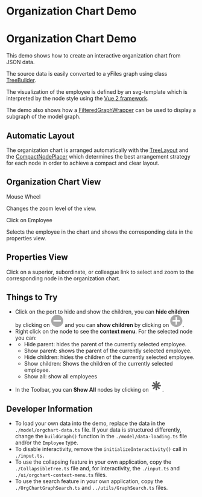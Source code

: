 <!--
 //////////////////////////////////////////////////////////////////////////////
 // @license
 // This file is part of yFiles for HTML 2.6.0.4.
 // Use is subject to license terms.
 //
 // Copyright (c) 2000-2024 by yWorks GmbH, Vor dem Kreuzberg 28,
 // 72070 Tuebingen, Germany. All rights reserved.
 //
 //////////////////////////////////////////////////////////////////////////////
-->
# Organization Chart Demo

# Organization Chart Demo

This demo shows how to create an interactive organization chart from JSON data.

The source data is easily converted to a yFiles graph using class [TreeBuilder](https://docs.yworks.com/yfileshtml/#/api/TreeBuilder).

The visualization of the employee is defined by an svg-template which is interpreted by the node style using the [Vue 2 framework](https://vuejs.org/v2/guide/index.html).

The demo also shows how a [FilteredGraphWrapper](https://docs.yworks.com/yfileshtml/#/api/FilteredGraphWrapper) can be used to display a subgraph of the model graph.

## Automatic Layout

The organization chart is arranged automatically with the [TreeLayout](https://docs.yworks.com/yfileshtml/#/api/TreeLayout) and the [CompactNodePlacer](https://docs.yworks.com/yfileshtml/#/api/CompactNodePlacer) which determines the best arrangement strategy for each node in order to achieve a compact and clear layout.

## Organization Chart View

Mouse Wheel

Changes the zoom level of the view.

Click on Employee

Selects the employee in the chart and shows the corresponding data in the properties view.

## Properties View

Click on a superior, subordinate, or colleague link to select and zoom to the corresponding node in the organization chart.

## Things to Try

- Click on the port to hide and show the children, you can **hide children** by clicking on ![hide children](resources/minus.svg) and you can **show children** by clicking on ![show children](resources/plus.svg).
- Right click on the node to see the **context menu**. For the selected node you can:
- - Hide parent: hides the parent of the currently selected employee.
  - Show parent: shows the parent of the currently selected employee.
  - Hide children: hides the children of the currently selected employee.
  - Show children: Shows the children of the currently selected employee.
  - Show all: show all employees
- In the Toolbar, you can **Show All** nodes by clicking on ![show all](../../resources/icons/star-16.svg).

## Developer Information

- To load your own data into the demo, replace the data in the `./model/orgchart-data.ts` file. If your data is structured differently, change the `buildGraph()` function in the `./model/data-loading.ts` file and/or the `Employee` type.
- To disable interactivity, remove the `initializeInteractivity()` call in `./input.ts.`
- To use the collapsing feature in your own application, copy the `./CollapsibleTree.ts` file and, for interactivity, the `./input.ts` and `./ui/orgchart-context-menu.ts` files.
- To use the search feature in your own application, copy the `./OrgChartGraphSearch.ts` and `../utils/GraphSearch.ts` files.
